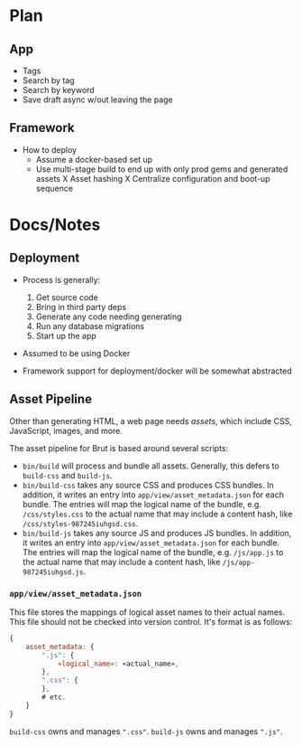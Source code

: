 # Plan

## App

* Tags
* Search by tag
* Search by keyword
* Save draft async w/out leaving the page

## Framework

* How to deploy
  - Assume a docker-based set up
  - Use multi-stage build to end up with only prod gems and generated assets
X Asset hashing
X Centralize configuration and boot-up sequence

# Docs/Notes

## Deployment

* Process is generally:
  1. Get source code
  2. Bring in third party deps
  3. Generate any code needing generating
  4. Run any database migrations
  5. Start up the app

* Assumed to be using Docker
* Framework support for deployment/docker will be somewhat abstracted


## Asset Pipeline

Other than generating HTML, a web page needs *assets*, which include CSS, JavaScript, images, and more.

The asset pipeline for Brut is based around several scripts:

* `bin/build` will process and bundle all assets. Generally, this defers to `build-css` and `build-js`.
* `bin/build-css` takes any source CSS and produces CSS bundles.  In addition, it writes an entry into `app/view/asset_metadata.json` for each bundle.  The entries will map the logical name of the bundle, e.g. `/css/styles.css` to the actual name that may include a content hash, like `/css/styles-987245iuhgsd.css`.
* `bin/build-js` takes any source JS and produces JS bundles.  In addition, it writes an entry into `app/view/asset_metadata.json` for each bundle.  The entries will map the logical name of the bundle, e.g. `/js/app.js` to the actual name that may include a content hash, like `/js/app-987245iuhgsd.js`.

### `app/view/asset_metadata.json`

This file stores the mappings of logical asset names to their actual names.  This file should not be checked into version
control.  It's format is as follows:

```javascript
{
    asset_metadata: {
        ".js": {
            «logical_name»: «actual_name»,
        },
        ".css": {
        },
        # etc.
    }
}
```

`build-css` owns and manages `".css"`.  `build-js` owns and manages `".js"`.

